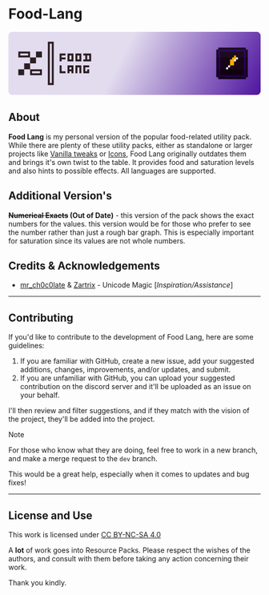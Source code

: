 # Food-Lang

![banner](external/food_lang_banner.png)

## About

**Food Lang** is my personal version of the popular food-related utility pack. While there are plenty of these utility packs, either as standalone or larger projects like [Vanilla tweaks](https://vanillatweaks.net) or [Icons](https://modrinth.com/resourcepack/icons), Food Lang originally outdates them and brings it's own twist to the table. It provides food and saturation levels and also hints to possible effects. All languages are supported.

## Additional Version's

**~~Numerical Exacts~~ (Out of Date)** - this version of the pack shows the exact numbers for the values. this version would be for those who prefer to see the number rather than just a rough bar graph. This is especially important for saturation since its values are not whole numbers.

## Credits & Acknowledgements 

- [mr_ch0c0late](https://modrinth.com/user/mr_ch0c0late) & [Zartrix](https://modrinth.com/user/Zartrix) - Unicode Magic \[_Inspiration/Assistance_\]

---

## Contributing

If you'd like to contribute to the development of Food Lang, here are some guidelines:

1. If you are familiar with GitHub, create a new issue, add your suggested additions, changes, improvements, and/or updates, and submit. 
2. If you are unfamiliar with GitHub, you can upload your suggested contribution on the discord server and it'll be uploaded as an issue on your behalf.

I'll then review and filter suggestions, and if they match with the vision of the project, they'll be added into the project.

> [!NOTE]
> For those who know what they are doing, feel free to work in a new branch, and make a merge request to the `dev` branch. 
> 
> This would be a great help, especially when it comes to updates and bug fixes!

---

## License and Use

<p xmlns:cc="http://creativecommons.org/ns#" >This work is licensed under <a href="https://creativecommons.org/licenses/by-nc-sa/4.0/?ref=chooser-v1" target="_blank" rel="license noopener noreferrer" style="display:inline-block;">CC BY-NC-SA 4.0<img style="height:22px!important;margin-left:3px;vertical-align:text-bottom;" src="https://mirrors.creativecommons.org/presskit/icons/cc.svg?ref=chooser-v1" alt=""><img style="height:22px!important;margin-left:3px;vertical-align:text-bottom;" src="https://mirrors.creativecommons.org/presskit/icons/by.svg?ref=chooser-v1" alt=""><img style="height:22px!important;margin-left:3px;vertical-align:text-bottom;" src="https://mirrors.creativecommons.org/presskit/icons/nc.svg?ref=chooser-v1" alt=""><img style="height:22px!important;margin-left:3px;vertical-align:text-bottom;" src="https://mirrors.creativecommons.org/presskit/icons/sa.svg?ref=chooser-v1" alt=""></a></p>

A **lot** of work goes into Resource Packs. 
Please respect the wishes of the authors, and consult with them before taking any action concerning their work.

Thank you kindly.
